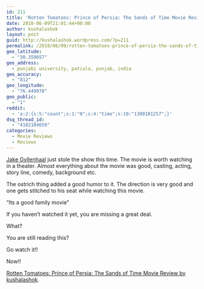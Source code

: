 ```yaml
---
id: 211
title: 'Rotten Tomatoes: Prince of Persia: The Sands of Time Movie Review by kushalashok'
date: 2010-06-09T21:01:44+00:00
author: kushalashok
layout: post
guid: http://kushalashok.wordpress.com/?p=211
permalink: /2010/06/09/rotten-tomatoes-prince-of-persia-the-sands-of-time-movie-review-by-kushalashok/
geo_latitude:
  - "30.359057"
geo_address:
  - punjabi university, patiala, punjab, india
geo_accuracy:
  - "812"
geo_longitude:
  - "76.449078"
geo_public:
  - "1"
reddit:
  - 'a:2:{s:5:"count";s:1:"0";s:4:"time";s:10:"1300101257";}'
dsq_thread_id:
  - "4182104650"
categories:
  - Movie Reviews
  - Reviews
---
```

<a class="zem_slink" title="Jake Gyllenhaal" rel="wikipedia" href="http://en.wikipedia.org/wiki/Jake_Gyllenhaal">Jake Gyllenhaal</a> just stole the show this time. The movie is worth watching in a theater. Almost everything about the movie was good, casting, acting, story line, comedy, background etc.

The ostrich thing added a good humor to it. The direction is very good and one gets stitched to his seat while watching this movie.

&#8220;Its a good family movie&#8221;

If you haven&#8217;t watched it yet, you are missing a great deal.

What?
  
You are still reading this?
  
Go watch it!!
  
Now!!

[Rotten Tomatoes: Prince of Persia: The Sands of Time Movie Review by kushalashok](http://www.rottentomatoes.com/user/575689/reviews/view.php?type=2&id=1205710#reviews_main).